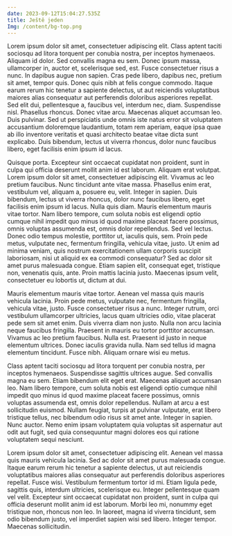 ```yaml
---
date: 2023-09-12T15:04:27.535Z
title: Ještě jeden
Img: /content/bg-top.png
---
```

Lorem ipsum dolor sit amet, consectetuer adipiscing elit. Class aptent taciti sociosqu ad litora torquent per conubia nostra, per inceptos hymenaeos. Aliquam id dolor. Sed convallis magna eu sem. Donec ipsum massa, ullamcorper in, auctor et, scelerisque sed, est. Fusce consectetuer risus a nunc. In dapibus augue non sapien. Cras pede libero, dapibus nec, pretium sit amet, tempor quis. Donec quis nibh at felis congue commodo. Itaque earum rerum hic tenetur a sapiente delectus, ut aut reiciendis voluptatibus maiores alias consequatur aut perferendis doloribus asperiores repellat. Sed elit dui, pellentesque a, faucibus vel, interdum nec, diam. Suspendisse nisl. Phasellus rhoncus. Donec vitae arcu. Maecenas aliquet accumsan leo. Duis pulvinar. Sed ut perspiciatis unde omnis iste natus error sit voluptatem accusantium doloremque laudantium, totam rem aperiam, eaque ipsa quae ab illo inventore veritatis et quasi architecto beatae vitae dicta sunt explicabo. Duis bibendum, lectus ut viverra rhoncus, dolor nunc faucibus libero, eget facilisis enim ipsum id lacus.



Quisque porta. Excepteur sint occaecat cupidatat non proident, sunt in culpa qui officia deserunt mollit anim id est laborum. Aliquam erat volutpat. Lorem ipsum dolor sit amet, consectetuer adipiscing elit. Vivamus ac leo pretium faucibus. Nunc tincidunt ante vitae massa. Phasellus enim erat, vestibulum vel, aliquam a, posuere eu, velit. Integer in sapien. Duis bibendum, lectus ut viverra rhoncus, dolor nunc faucibus libero, eget facilisis enim ipsum id lacus. Nulla quis diam. Mauris elementum mauris vitae tortor. Nam libero tempore, cum soluta nobis est eligendi optio cumque nihil impedit quo minus id quod maxime placeat facere possimus, omnis voluptas assumenda est, omnis dolor repellendus. Sed vel lectus. Donec odio tempus molestie, porttitor ut, iaculis quis, sem. Proin pede metus, vulputate nec, fermentum fringilla, vehicula vitae, justo. Ut enim ad minima veniam, quis nostrum exercitationem ullam corporis suscipit laboriosam, nisi ut aliquid ex ea commodi consequatur? Sed ac dolor sit amet purus malesuada congue. Etiam sapien elit, consequat eget, tristique non, venenatis quis, ante. Proin mattis lacinia justo. Maecenas ipsum velit, consectetuer eu lobortis ut, dictum at dui.



Mauris elementum mauris vitae tortor. Aenean vel massa quis mauris vehicula lacinia. Proin pede metus, vulputate nec, fermentum fringilla, vehicula vitae, justo. Fusce consectetuer risus a nunc. Integer rutrum, orci vestibulum ullamcorper ultricies, lacus quam ultricies odio, vitae placerat pede sem sit amet enim. Duis viverra diam non justo. Nulla non arcu lacinia neque faucibus fringilla. Praesent in mauris eu tortor porttitor accumsan. Vivamus ac leo pretium faucibus. Nulla est. Praesent id justo in neque elementum ultrices. Donec iaculis gravida nulla. Nam sed tellus id magna elementum tincidunt. Fusce nibh. Aliquam ornare wisi eu metus.



Class aptent taciti sociosqu ad litora torquent per conubia nostra, per inceptos hymenaeos. Suspendisse sagittis ultrices augue. Sed convallis magna eu sem. Etiam bibendum elit eget erat. Maecenas aliquet accumsan leo. Nam libero tempore, cum soluta nobis est eligendi optio cumque nihil impedit quo minus id quod maxime placeat facere possimus, omnis voluptas assumenda est, omnis dolor repellendus. Nullam at arcu a est sollicitudin euismod. Nullam feugiat, turpis at pulvinar vulputate, erat libero tristique tellus, nec bibendum odio risus sit amet ante. Integer in sapien. Nunc auctor. Nemo enim ipsam voluptatem quia voluptas sit aspernatur aut odit aut fugit, sed quia consequuntur magni dolores eos qui ratione voluptatem sequi nesciunt.



Lorem ipsum dolor sit amet, consectetuer adipiscing elit. Aenean vel massa quis mauris vehicula lacinia. Sed ac dolor sit amet purus malesuada congue. Itaque earum rerum hic tenetur a sapiente delectus, ut aut reiciendis voluptatibus maiores alias consequatur aut perferendis doloribus asperiores repellat. Fusce wisi. Vestibulum fermentum tortor id mi. Etiam ligula pede, sagittis quis, interdum ultricies, scelerisque eu. Integer pellentesque quam vel velit. Excepteur sint occaecat cupidatat non proident, sunt in culpa qui officia deserunt mollit anim id est laborum. Morbi leo mi, nonummy eget tristique non, rhoncus non leo. In laoreet, magna id viverra tincidunt, sem odio bibendum justo, vel imperdiet sapien wisi sed libero. Integer tempor. Maecenas sollicitudin.